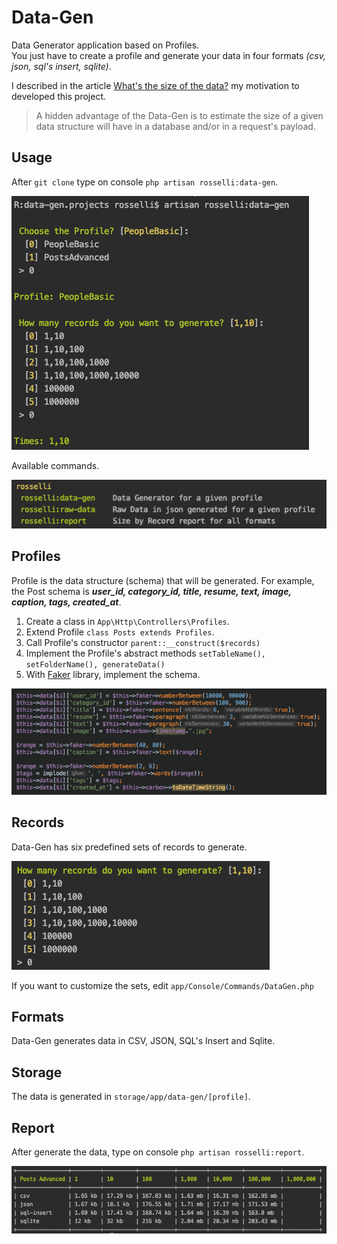 # Data-Gen
Data Generator application based on Profiles.<br> 
You just have to create a profile and generate your data in four formats _(csv, json, sql's insert, sqlite)_.

I described in the article [What's the size of the data?](https://medium.com/@rosselli00/whats-the-size-of-the-data-e67ddcd3f713) my motivation to developed this project.

> A hidden advantage of the Data-Gen is to estimate the size of a given data structure will have in a database and/or in a request's payload.

## Usage
After ```git clone``` type on console ```php artisan rosselli:data-gen```.

![Artisan Commands](docs/data-gen-call.png)

Available commands.

![Artisan Commands](docs/commands.png)

## Profiles
Profile is the data structure (schema) that will be generated.
For example, the Post schema is _**user_id, category_id, title, resume, text, image, caption, tags, created_at**_.

1. Create a class in ```App\Http\Controllers\Profiles```.
1. Extend Profile ```class Posts extends Profiles```.
1. Call Profile's constructor ```parent::__construct($records)```
1. Implement the Profile's abstract methods ```setTableName(), setFolderName(), generateData()```
1. With [Faker](https://github.com/fzaninotto/Faker) library, implement the schema.

![Schema](docs/schema.png) 

## Records
Data-Gen has six predefined sets of records to generate.

![Report](docs/records.png) 

If you want to customize the sets, edit ```app/Console/Commands/DataGen.php```

## Formats
Data-Gen generates data in CSV, JSON, SQL's Insert and Sqlite. 

## Storage
The data is generated in ```storage/app/data-gen/[profile]```. 

## Report
After generate the data, type on console ```php artisan rosselli:report```.

![Report](docs/report.png) 
